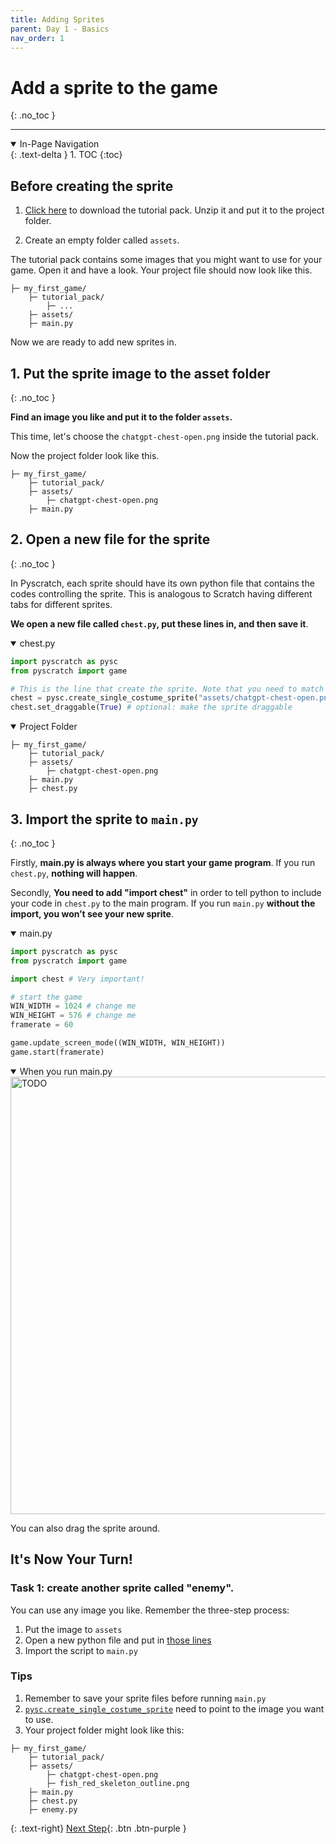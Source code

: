 ```yaml
---
title: Adding Sprites
parent: Day 1 - Basics
nav_order: 1
---
```


# Add a sprite to the game
{: .no_toc }

---
<details open markdown="block">
  <summary>
    In-Page Navigation
  </summary>
  {: .text-delta }
1. TOC
{:toc}
</details>


## Before creating the sprite
1. [Click here]() to download the tutorial pack. Unzip it and put it to the project folder.

2. Create an empty folder called `assets`. 

The tutorial pack contains some images that you might want to use for your game. 
Open it and have a look. 
Your project file should now look like this. 
```
├─ my_first_game/
    ├─ tutorial_pack/
        ├─ ...
    ├─ assets/
    ├─ main.py
```
Now we are ready to add new sprites in. 

## 1. Put the sprite image to the asset folder
{: .no_toc }

**Find an image you like and put it to the folder `assets`.**

This time, let's choose the `chatgpt-chest-open.png` inside the tutorial pack. 

Now the project folder look like this. 
```
├─ my_first_game/
    ├─ tutorial_pack/
    ├─ assets/
        ├─ chatgpt-chest-open.png
    ├─ main.py
```

## 2. Open a new file for the sprite
{: .no_toc }

In Pyscratch, each sprite should have its own python file that contains the codes controlling the sprite. This is analogous to Scratch having different tabs for different sprites. 

**We open a new file called `chest.py`, put these lines in, and then save it**.

<details open markdown="block">
  <summary>
    chest.py
  </summary>

```python
import pyscratch as pysc
from pyscratch import game

# This is the line that create the sprite. Note that you need to match the image file name! 
chest = pysc.create_single_costume_sprite("assets/chatgpt-chest-open.png")
chest.set_draggable(True) # optional: make the sprite draggable
```
</details>

<details open markdown="block">
  <summary>
    Project Folder
  </summary>

```
├─ my_first_game/
    ├─ tutorial_pack/
    ├─ assets/
        ├─ chatgpt-chest-open.png
    ├─ main.py
    ├─ chest.py
```

</details>



## 3. Import the sprite to `main.py`
{: .no_toc }

Firstly, **main.py is always where you start your game program**. If you run `chest.py`, **nothing will happen**.

Secondly, **You need to add "import chest"** in order to tell python to include your code in `chest.py` to the main program. If you run `main.py` **without the import, you won’t see your new sprite**. 

<details open markdown="block">
  <summary>
    main.py
  </summary>

```python
import pyscratch as pysc
from pyscratch import game

import chest # Very important!

# start the game
WIN_WIDTH = 1024 # change me
WIN_HEIGHT = 576 # change me
framerate = 60

game.update_screen_mode((WIN_WIDTH, WIN_HEIGHT)) 
game.start(framerate)
```
</details>

<details open markdown="block">
  <summary>
    When you run main.py
  </summary>
  <img src="" alt="TODO" width="700"/>
  
  You can also drag the sprite around. 
</details>


## It's Now Your Turn!
### Task 1: create another sprite called "enemy". 
You can use any image you like. Remember the three-step process: 
1. Put the image to `assets`
2. Open a new python file and put in [those lines](#2-open-a-new-file-for-the-sprite)
3. Import the script to `main.py`

### Tips
1. Remember to save your sprite files before running `main.py`  
2. [`pysc.create_single_costume_sprite`](#2-open-a-new-file-for-the-sprite) need to point to the image you want to use. 
3. Your project folder might look like this: 
```
├─ my_first_game/
    ├─ tutorial_pack/
    ├─ assets/
        ├─ chatgpt-chest-open.png
        ├─ fish_red_skeleton_outline.png 
    ├─ main.py
    ├─ chest.py
    ├─ enemy.py
```

{: .text-right}
[Next Step](./2-basic-events){: .btn .btn-purple }
